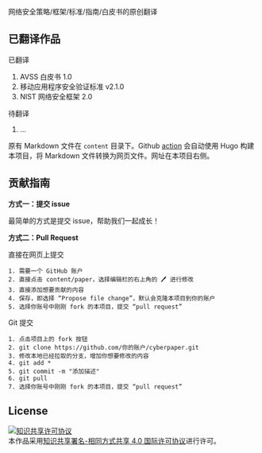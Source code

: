 网络安全策略/框架/标准/指南/白皮书的原创翻译

## 已翻译作品

已翻译

1. AVSS 白皮书 1.0
2. 移动应用程序安全验证标准 v2.1.0
3. NIST 网络安全框架 2.0

待翻译

1. ...

原有 Markdown 文件在 `content` 目录下。Github [action](https://github.com/liyansong2018/cyberpaper/actions) 会自动使用 Hugo 构建本项目，将 Markdown 文件转换为网页文件。网址在本项目右侧。

## 贡献指南

**方式一：提交 issue**

最简单的方式是提交 issue，帮助我们一起成长！

**方式二：Pull Request**

直接在网页上提交

```
1. 需要一个 GitHub 账户
2. 直接点击 content/paper，选择编辑栏的右上角的 🖊 进行修改
3. 直接添加想要贡献的内容
4. 保存，即选择 “Propose file change”，默认会克隆本项目到你的账户
5. 选择你账号中刚刚 fork 的本项目，提交 “pull request”
```

Git 提交

```
1. 点击项目上的 fork 按钮
2. git clone https://github.com/你的账户/cyberpaper.git
3. 修改本地已经拉取的分支，增加你想要修改的内容
4. git add *
5. git commit -m "添加描述"
6. git pull
7. 选择你账号中刚刚 fork 的本项目，提交 “pull request”
```

## License

<a rel="license" href="http://creativecommons.org/licenses/by-sa/4.0/"><img alt="知识共享许可协议" style="border-width:0" src="https://i.creativecommons.org/l/by-sa/4.0/88x31.png" /></a><br />本作品采用<a rel="license" href="http://creativecommons.org/licenses/by-sa/4.0/">知识共享署名-相同方式共享 4.0 国际许可协议</a>进行许可。

